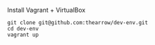 Install Vagrant + VirtualBox

```
git clone git@github.com:thearrow/dev-env.git
cd dev-env
vagrant up
```